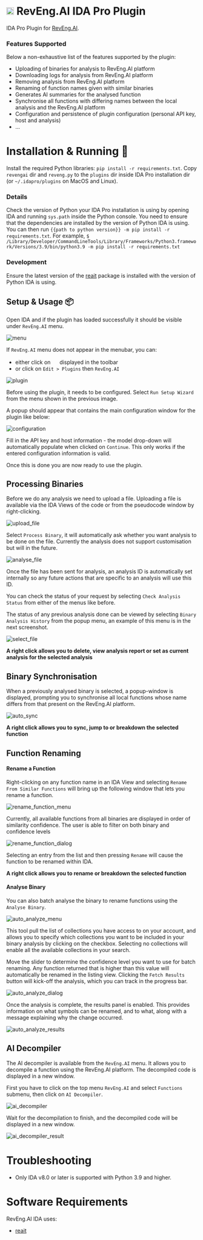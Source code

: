 # <img src="./revengai/resources/logo.png" width=20> RevEng.AI IDA Pro Plugin

IDA Pro Plugin for [RevEng.AI](https://reveng.ai/).

### Features Supported

Below a non-exhaustive list of the features supported by the plugin:
- Uploading of binaries for analysis to RevEng.AI platform
- Downloading logs for analysis from RevEng.AI platform
- Removing analysis from RevEng.AI platform
- Renaming of function names given with similar binaries
- Generates AI summaries for the analysed function
- Synchronise all functions with differing names between the local analysis and the RevEng.AI platform
- Configuration and persistence of plugin configuration (personal API key, host and analysis)
- …

# Installation & Running 🚀

Install the required Python libraries: `pip install -r requirements.txt`. Copy `revengai` dir and `reveng.py` to the `plugins` dir inside IDA Pro installation dir (or `~/.idapro/plugins` on MacOS and Linux).

### Details

Check the version of Python your IDA Pro installation is using by opening IDA and running `sys.path` inside the Python console. You need to ensure that the dependencies are installed by the version of Python IDA is using. You can then run `{{path to python version}} -m pip install -r requirements.txt`. For example, `$ /Library/Developer/CommandLineTools/Library/Frameworks/Python3.framework/Versions/3.9/bin/python3.9 -m pip install -r requirements.txt`

### Development

Ensure the latest version of the [reait](https://github.com/RevEngAI/reait/releases) package is installed with the version of Python IDA is using.

## Setup & Usage 📦

Open IDA and if the plugin has loaded successfully it should be visible under `RevEng.AI` menu.

![menu](./assets/img/1.png)

If `RevEng.AI` menu does not appear in the menubar, you can:
- either click on <img src="revengai/resources/favicon.png" width="16"/> displayed in the toolbar
- or click on `Edit > Plugins` then `RevEng.AI`

![plugin](./assets/img/13.png)

Before using the plugin, it needs to be configured. Select `Run Setup Wizard` from the menu shown in the previous image.

A popup should appear that contains the main configuration window for the plugin like below:

![configuration](./assets/img/2.png)

Fill in the API key and host information - the model drop-down will automatically populate when clicked on `Continue`. This only works if the entered configuration information is valid.

Once this is done you are now ready to use the plugin.

## Processing Binaries

Before we do any analysis we need to upload a file. Uploading a file is available via the IDA Views of the code or from the pseudocode window by right-clicking.

![upload_file](./assets/img/3.png)

Select `Process Binary`, it will automatically ask whether you want analysis to be done on the file. Currently the analysis does not support customisation but will in the future.

![analyse_file](./assets/img/11.png)

Once the file has been sent for analysis, an analysis ID is automatically set internally so any future actions that are specific to an analysis will use this ID.

You can check the status of your request by selecting `Check Analysis Status` from either of the menus like before.

The status of any previous analysis done can be viewed by selecting `Binary Analysis History` from the popup menu, an example of this menu is in the next screenshot.

![select_file](./assets/img/4.png)

**A right click allows you to delete, view analysis report or set as current analysis for the selected analysis**

## Binary Synchronisation

When a previously analysed binary is selected, a popup-window is displayed, prompting you to synchronise all local functions whose name differs from that present on the RevEng.AI platform. 

![auto_sync](./assets/img/12.png)

**A right click allows you to sync, jump to or breakdown the selected function**

## Function Renaming

#### Rename a Function

Right-clicking on any function name in an IDA View and selecting `Rename From Similar Functions` will bring up the following window that lets you rename a function.

![rename_function_menu](./assets/img/5.png)

Currently, all available functions from all binaries are displayed in order of similarity confidence. The user is able to filter on both binary and confidence levels

![rename_function_dialog](./assets/img/6.png)

Selecting an entry from the list and then pressing `Rename` will cause the function to be renamed within IDA.

**A right click allows you to rename or breakdown the selected function**

#### Analyse Binary

You can also batch analyse the binary to rename functions using the `Analyse Binary`.

![auto_analyze_menu](./assets/img/7.png)

This tool pull the list of collections you have access to on your account, and allows you to specify which collections you want to be included in your binary analysis by clicking on the checkbox. Selecting no collections will enable all the available collections in your search.

Move the slider to determine the confidence level you want to use for batch renaming. Any function returned that is higher than this value will automatically be renamed in the listing view. Clicking the `Fetch Results` button will kick-off the analysis, which you can track in the progress bar.

![auto_analyze_dialog](./assets/img/8.png)

Once the analysis is complete, the results panel is enabled. This provides information on what symbols can be renamed, and to what, along with a message explaining why the change occurred.

![auto_analyze_results](./assets/img/9.png)

## AI Decompiler

The AI decompiler is available from the `RevEng.AI` menu. It allows you to decompile a function using the RevEng.AI platform. The decompiled code is displayed in a new window.

First you have to click on the top menu `RevEng.AI` and select `Functions` submenu, then click on `AI Decompiler`.

![ai_decompiler](./assets/img/17.png)

Wait for the decompilation to finish, and the decompiled code will be displayed in a new window.

![ai_decompiler_result](./assets/img/16.png)

# Troubleshooting

- Only IDA v8.0 or later is supported with Python 3.9 and higher.

# Software Requirements

RevEng.AI IDA uses:
- [reait](https://github.com/RevEngAI/reait)
